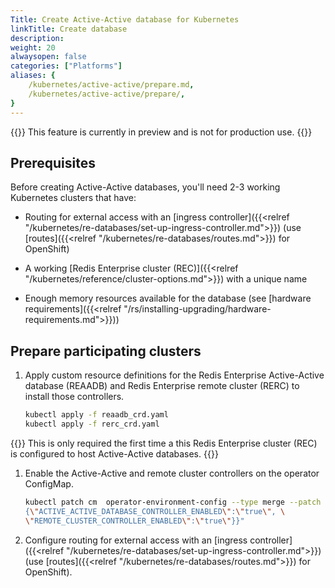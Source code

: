 ```yaml
---
Title: Create Active-Active database for Kubernetes
linkTitle: Create database
description: 
weight: 20
alwaysopen: false
categories: ["Platforms"]
aliases: {
    /kubernetes/active-active/prepare.md,
    /kubernetes/active-active/prepare/,
}
---
```


{{<note>}} This feature is currently in preview and is not for production use. {{</note>}}

## Prerequisites 

Before creating Active-Active databases, you'll need 2-3 working Kubernetes clusters that have: 

- Routing for external access with an [ingress controller]({{<relref "/kubernetes/re-databases/set-up-ingress-controller.md">}}) (use [routes]({{<relref "/kubernetes/re-databases/routes.md">}}) for OpenShift)

- A working [Redis Enterprise cluster (REC)]({{<relref "/kubernetes/reference/cluster-options.md">}}) with a unique name

- Enough memory resources available for the database (see [hardware requirements]({{<relref "/rs/installing-upgrading/hardware-requirements.md">}}))

## Prepare participating clusters

1. Apply custom resource definitions for the Redis Enterprise Active-Active database (REAADB) and Redis Enterprise remote cluster (RERC) to install those controllers.

    ```sh
    kubectl apply -f reaadb_crd.yaml
    kubectl apply -f rerc_crd.yaml
    ```

{{<note>}}
This is only required the first time a this Redis Enterprise cluster (REC) is configured to host Active-Active databases.
{{</note>}}

[//]: # (Do we really need to tell them this? Is there any harm in applying it more than once? I'm worried it might cause confusion.)

1. Enable the Active-Active and remote cluster controllers on the operator ConfigMap.

    ```sh
    kubectl patch cm  operator-environment-config --type merge --patch "{\"data\": \
    {\"ACTIVE_ACTIVE_DATABASE_CONTROLLER_ENABLED\":\"true\", \
    \"REMOTE_CLUSTER_CONTROLLER_ENABLED\":\"true\"}}"
    ```

1. Configure routing for external access with an [ingress controller]({{<relref "/kubernetes/re-databases/set-up-ingress-controller.md">}}) (use [routes]({{<relref "/kubernetes/re-databases/routes.md">}}) for OpenShift). 
